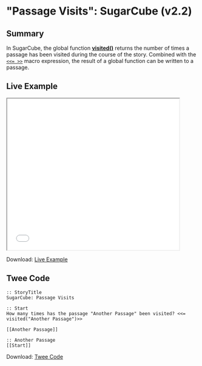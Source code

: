 # "Passage Visits": SugarCube (v2.2)

## Summary

In SugarCube, the global function **[visited()](http://www.motoslave.net/sugarcube/2/docs/#functions-function-visited)** returns the number of times a passage has been visited during the course of the story. Combined with the [`<<= >>`](http://www.motoslave.net/sugarcube/2/docs/#macros-macro-equal) macro expression, the result of a global function can be written to a passage.

## Live Example

<section>
<iframe src="sugarcube_passagevisits_example.html" height=400 width=90%></iframe>

Download: <a href="sugarcube_passagevisits_example.html" target="_blank">Live Example</a>
</section>

## Twee Code

```
:: StoryTitle
SugarCube: Passage Visits

:: Start
How many times has the passage "Another Passage" been visited? <<= visited("Another Passage")>>

[[Another Passage]]

:: Another Passage
[[Start]]

```

Download: <a href="sugarcube_passagevisits_twee.txt" target="_blank">Twee Code</a>
